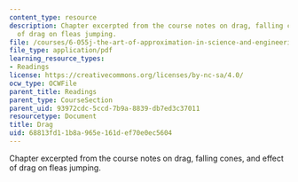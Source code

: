```yaml
---
content_type: resource
description: Chapter excerpted from the course notes on drag, falling cones, and effect
  of drag on fleas jumping.
file: /courses/6-055j-the-art-of-approximation-in-science-and-engineering-spring-2008/68813fd11b8a965e161def70e0ec5604_feb29.pdf
file_type: application/pdf
learning_resource_types:
- Readings
license: https://creativecommons.org/licenses/by-nc-sa/4.0/
ocw_type: OCWFile
parent_title: Readings
parent_type: CourseSection
parent_uid: 93972cdc-5ccd-7b9a-8839-db7ed3c37011
resourcetype: Document
title: Drag
uid: 68813fd1-1b8a-965e-161d-ef70e0ec5604
---
```

Chapter excerpted from the course notes on drag, falling cones, and effect of drag on fleas jumping.